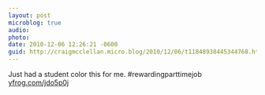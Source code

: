 ```yaml
---
layout: post
microblog: true
audio: 
photo: 
date: 2010-12-06 12:26:21 -0600
guid: http://craigmcclellan.micro.blog/2010/12/06/t11848938445344768.html
---
```

Just had a student color this for me. #rewardingparttimejob [yfrog.com/jdo5p0j](http://yfrog.com/jdo5p0j)
